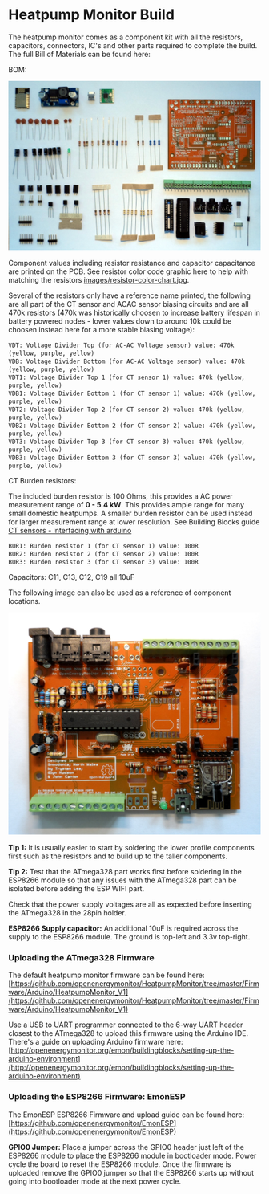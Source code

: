 # Heatpump Monitor Build

The heatpump monitor comes as a component kit with all the resistors, capacitors, connectors, IC's and other parts required to complete the build. The full Bill of Materials can be found here:

BOM:

![heatpump_monitor_v2_components.JPG](images/heatpump_monitor_v2_components.JPG)

Component values including resistor resistance and capacitor capacitance are printed on the PCB. See resistor color code graphic here to help with matching the resistors [images/resistor-color-chart.jpg](images/resistor-color-chart.jpg).

Several of the resistors only have a reference name printed, the following are all part of the CT sensor and ACAC sensor biasing circuits and are all 470k resistors (470k was historically choosen to increase battery lifespan in battery powered nodes - lower values down to around 10k could be choosen instead here for a more stable biasing voltage):

    VDT: Voltage Divider Top (for AC-AC Voltage sensor) value: 470k (yellow, purple, yellow)
    VDB: Voltage Divider Bottom (for AC-AC Voltage sensor) value: 470k (yellow, purple, yellow)
    VDT1: Voltage Divider Top 1 (for CT sensor 1) value: 470k (yellow, purple, yellow)
    VDB1: Voltage Divider Bottom 1 (for CT sensor 1) value: 470k (yellow, purple, yellow)
    VDT2: Voltage Divider Top 2 (for CT sensor 2) value: 470k (yellow, purple, yellow)
    VDB2: Voltage Divider Bottom 2 (for CT sensor 2) value: 470k (yellow, purple, yellow)
    VDT3: Voltage Divider Top 3 (for CT sensor 3) value: 470k (yellow, purple, yellow)
    VDB3: Voltage Divider Bottom 3 (for CT sensor 3) value: 470k (yellow, purple, yellow)

CT Burden resistors:

The included burden resistor is 100 Ohms, this provides a AC power measurement range of **0 - 5.4 kW**. This provides ample range for many small domestic heatpumps. A smaller burden resistor can be used instead for larger measurement range at lower resolution. See Building Blocks guide [CT sensors - interfacing with arduino](https://openenergymonitor.org/emon/buildingblocks/ct-sensors-interface)

    BUR1: Burden resistor 1 (for CT sensor 1) value: 100R
    BUR2: Burden resistor 2 (for CT sensor 2) value: 100R
    BUR3: Burden resistor 3 (for CT sensor 3) value: 100R
    
Capacitors: C11, C13, C12, C19 all 10uF

The following image can also be used as a reference of component locations. 
    
![heatpump_monitor_v2.JPG](images/heatpump_monitor_v2.JPG)

**Tip 1:** It is usually easier to start by soldering the lower profile components first such as the resistors and to build up to the taller components. 

**Tip 2:** Test that the ATmega328 part works first before soldering in the ESP8266 module so that any issues with the ATmega328 part can be isolated before adding the ESP WIFI part. 

Check that the power supply voltages are all as expected before inserting the ATmega328 in the 28pin holder.

**ESP8266 Supply capacitor:** An additional 10uF is required across the supply to the ESP8266 module. The ground is top-left and 3.3v top-right.

### Uploading the ATmega328 Firmware

The default heatpump monitor firmware can be found here: [https://github.com/openenergymonitor/HeatpumpMonitor/tree/master/Firmware/Arduino/HeatpumpMonitor_V1](https://github.com/openenergymonitor/HeatpumpMonitor/tree/master/Firmware/Arduino/HeatpumpMonitor_V1)

Use a USB to UART programmer connected to the 6-way UART header closest to the ATmega328 to upload this firmware using the Arduino IDE. There's a guide on uploading Arduino firmware here: [http://openenergymonitor.org/emon/buildingblocks/setting-up-the-arduino-environment](http://openenergymonitor.org/emon/buildingblocks/setting-up-the-arduino-environment)

### Uploading the ESP8266 Firmware: EmonESP

The EmonESP ESP8266 Firmware and upload guide can be found here: [https://github.com/openenergymonitor/EmonESP](https://github.com/openenergymonitor/EmonESP)

**GPIO0 Jumper:** Place a jumper across the GPIO0 header just left of the ESP8266 module to place the ESP8266 module in bootloader mode. Power cycle the board to reset the ESP8266 module. Once the firmware is uploaded remove the GPIO0 jumper so that the ESP8266 starts up without going into bootloader mode at the next power cycle.
